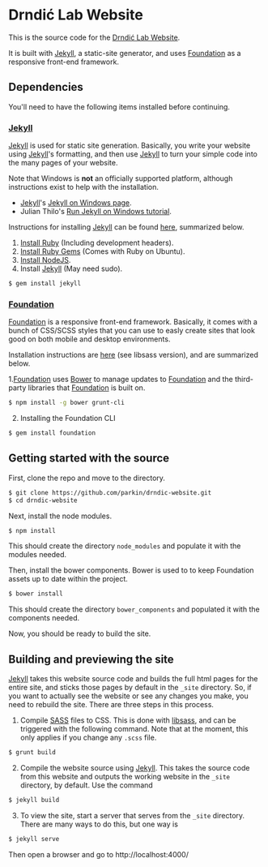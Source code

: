 # Drndić Lab Website

This is the source code for the [Drndić Lab Website](http://www.physics.upenn.edu/drndicgroup/).

It is built with [Jekyll], a static-site generator, and uses [Foundation] as a responsive front-end framework.

## Dependencies

You'll need to have the following items installed before continuing.

### [Jekyll]

[Jekyll] is used for static site generation. Basically, you write your website using [Jekyll]'s formatting, and then use [Jekyll] to turn your simple code into the many pages of your website.

Note that Windows is **not** an officially supported platform, although instructions exist to help with the installation.

 * [Jekyll]'s [Jekyll on Windows page](http://jekyllrb.com/docs/windows/#installation).
 * Julian Thilo's [Run Jekyll on Windows tutorial](http://jekyll-windows.juthilo.com/).

Instructions for installing [Jekyll] can be found [here](http://jekyllrb.com/docs/installation/), summarized below. 

 1. [Install Ruby](http://www.ruby-lang.org/en/downloads/) (Including development headers).
 2. [Install Ruby Gems](http://rubygems.org/pages/download) (Comes with Ruby on Ubuntu).
 3. [Install NodeJS](http://nodejs.org/).
 4. Install [Jekyll] (May need sudo). 
```bash
$ gem install jekyll
```

### [Foundation]

[Foundation] is a responsive front-end framework. Basically, it comes with a bunch of CSS/SCSS styles that you can use to easly create sites that look good on both mobile and desktop environments.

Installation instructions are [here](http://foundation.zurb.com/docs/sass.html) (see libsass version), and are summarized below.

 1.[Foundation] uses [Bower](http://bower.io/) to manage updates to [Foundation] and the third-party libraries that [Foundation] is built on.
```bash
$ npm install -g bower grunt-cli
```
 2. Installing the Foundation CLI
```bash
$ gem install foundation
```

## Getting started with the source

First, clone the repo and move to the directory.
```bash
$ git clone https://github.com/parkin/drndic-website.git
$ cd drndic-website
```

Next, install the node modules.
```bash
$ npm install
```
This should create the directory `node_modules` and populate it with the modules needed.

Then, install the bower components. Bower is used to to keep Foundation assets up to date within the project.
```bash
$ bower install
```
This should create the directory `bower_components` and populated it with the components needed.

Now, you should be ready to build the site.

## Building and previewing the site

[Jekyll] takes this website source code and builds the full html pages for the entire site, and sticks those pages by default in the `_site` directory. So, if you want to actually see the website or see any changes you make, you need to rebuild the site. There are three steps in this process.

 1. Compile [SASS](http://sass-lang.com/) files to CSS. This is done with [libsass](http://libsass.org/), and can be triggered with the following command. Note that at the moment, this only applies if you change any `.scss` file.
```bash
$ grunt build
```
 2. Compile the website source using [Jekyll]. This takes the source code from this website and outputs the working website in the `_site` directory, by default. Use the command
```bash
$ jekyll build
```
 3. To view the site, start a server that serves from the `_site` directory. There are many ways to do this, but one way is
```bash
$ jekyll serve
```
Then open a browser and go to http://localhost:4000/



[Jekyll]: http://jekyllrb.com/
[Foundation]: http://foundation.zurb.com/
